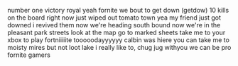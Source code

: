 number one victory royal yeah fornite we bout to get down (getdow)
10 kills on the board right now
just wiped out tomato town
yea my friend just got downed
i revived them now we're heading south bound
now we're in the pleasant park streets
look at the map go to marked sheets
take me to your xbox to play fortniiiiite tooooodayyyyyy
calbin was hiere
you can take me to moisty mires but not loot lake
i really like to, chug jug withyou
we can be pro fornite gamers
